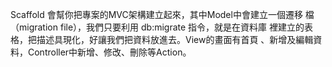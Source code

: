 Scaffold 會幫你把專案的MVC架構建立起來，其中Model中會建立一個遷移
檔（migration file），我們只要利用 db:migrate 指令，就是在資料庫
裡建立的表格，把描述具現化，好讓我們把資料放進去。View的畫面有首頁
、新增及編輯資料，Controller中新增、修改、刪除等Action。

